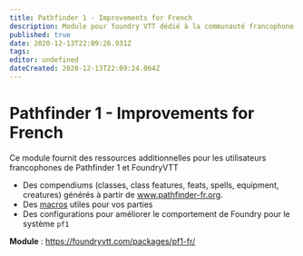 ```yaml
---
title: Pathfinder 1 - Improvements for French
description: Module pour foundry VTT dédié à la communauté francophone
published: true
date: 2020-12-13T22:09:26.931Z
tags: 
editor: undefined
dateCreated: 2020-12-13T22:09:24.064Z
---
```


# Pathfinder 1 - Improvements for French

Ce module fournit des ressources additionnelles pour les utilisateurs francophones de Pathfinder 1 et FoundryVTT
* Des compendiums (classes, class features, feats, spells, equipment, creatures) générés à partir de www.pathfinder-fr.org.
* Des [macros](/fr/systemes/pf1/pf1-fr/macros) utiles pour vos parties
* Des configurations pour améliorer le comportement de Foundry pour le système `pf1`

**Module** : https://foundryvtt.com/packages/pf1-fr/